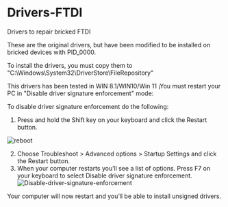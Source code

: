 # Drivers-FTDI 
Drivers to repair bricked FTDI

These are the original drivers, but have been modified to be installed on bricked devices with PID_0000.

To install the drivers, you must copy them to "C:\Windows\System32\DriverStore\FileRepository"

This drivers has been tested in WIN 8.1/WIN10/Win 11
¡You must restart your PC in "Disable driver signature enforcement" mode:

To disable driver signature enforcement do the following:

1. Press and hold the Shift key on your keyboard and click the Restart button.

![reboot](https://user-images.githubusercontent.com/9281163/184624963-35b2d220-e249-4714-bbfa-2f4dce2cfff0.png)

2. Choose Troubleshoot > Advanced options > Startup Settings and click the Restart button.
3. When your computer restarts you’ll see a list of options. Press F7 on your keyboard to select Disable driver signature enforcement.
![Disable-driver-signature-enforcement](https://user-images.githubusercontent.com/9281163/184624671-f63359a6-ecf4-4780-9f01-fd5008a18eee.png)

Your computer will now restart and you’ll be able to install unsigned drivers.
